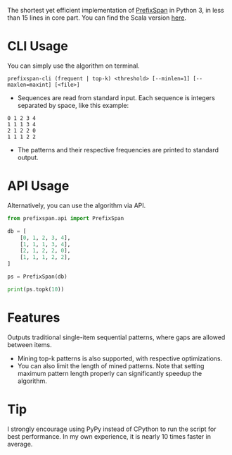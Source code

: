 The shortest yet efficient implementation of [PrefixSpan](http://www.cs.sfu.ca/~jpei/publications/span.pdf) in Python 3, in less than 15 lines in core part. You can find the Scala version [here](https://github.com/chuanconggao/PrefixSpan-scala).

# CLI Usage
You can simply use the algorithm on terminal.
```
prefixspan-cli (frequent | top-k) <threshold> [--minlen=1] [--maxlen=maxint] [<file>]
```

  * Sequences are read from standard input. Each sequence is integers separated by space, like this example:
```
0 1 2 3 4
1 1 1 3 4
2 1 2 2 0
1 1 1 2 2
```

  * The patterns and their respective frequencies are printed to standard output.

# API Usage
Alternatively, you can use the algorithm via API.
``` python
from prefixspan.api import PrefixSpan

db = [
    [0, 1, 2, 3, 4],
    [1, 1, 1, 3, 4],
    [2, 1, 2, 2, 0],
    [1, 1, 1, 2, 2],
]

ps = PrefixSpan(db)

print(ps.topk(10))
```

# Features
Outputs traditional single-item sequential patterns, where gaps are allowed between items.

  * Mining top-k patterns is also supported, with respective optimizations.
  * You can also limit the length of mined patterns. Note that setting maximum pattern length properly can significantly speedup the algorithm.

# Tip
I strongly encourage using PyPy instead of CPython to run the script for best performance. In my own experience, it is nearly 10 times faster in average.

